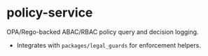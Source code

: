 # policy-service

OPA/Rego-backed ABAC/RBAC policy query and decision logging.

- Integrates with `packages/legal_guards` for enforcement helpers.

